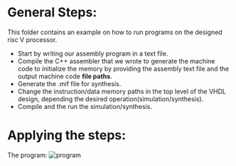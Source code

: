 # General Steps:
This folder contains an example on how to run programs on the designed risc V processor.  
- Start by writing our assembly program in a text file.
- Compile the C++ assembler that we wrote to generate the machine code to initialize the memory by providing the assembly text file and the output machine code **file paths**.
- Generate the .mif file for synthesis.
- Change the instruction/data memory paths in the top level of the VHDL design, depending the desired operation(simulation/synthesis).
- Compile and the run the simulation/synthesis.

 # Applying the steps:
 The program:
  ![program](RISC-V-CORE-WITH-VHDL/testing/assembly_proram.png)

